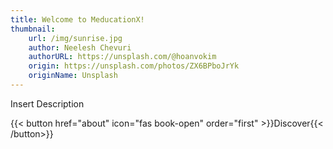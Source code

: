 ```yaml
---
title: Welcome to MeducationX!
thumbnail:
    url: /img/sunrise.jpg
    author: Neelesh Chevuri
    authorURL: https://unsplash.com/@hoanvokim
    origin: https://unsplash.com/photos/ZX6BPboJrYk
    originName: Unsplash
---
```


Insert Description

{{< button href="about" icon="fas book-open" order="first" >}}Discover{{< /button>}}
